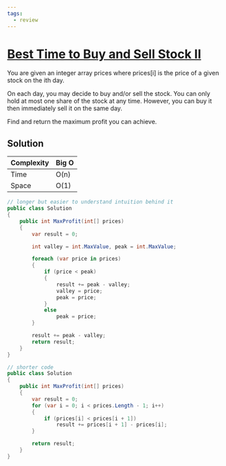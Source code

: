 ```yaml
---
tags:
  - review
---
```


# [Best Time to Buy and Sell Stock II](https://leetcode.com/problems/b-medium-/description/)

You are given an integer array prices where prices[i] is the price of a given stock on the ith day.

On each day, you may decide to buy and/or sell the stock. You can only hold at most one share of the stock at any time. However, you can buy it then immediately sell it on the same day.

Find and return the maximum profit you can achieve.

## Solution

| Complexity | Big O |
|------------|-------|
| Time       | O(n)  |
| Space      | O(1)  |

```csharp
// longer but easier to understand intuition behind it
public class Solution
{
    public int MaxProfit(int[] prices)
    {
        var result = 0;

        int valley = int.MaxValue, peak = int.MaxValue;

        foreach (var price in prices)
        {
            if (price < peak)
            {
                result += peak - valley;
                valley = price;
                peak = price;
            }
            else
                peak = price;
        }

        result += peak - valley;
        return result;
    }
}

// shorter code
public class Solution
{
    public int MaxProfit(int[] prices)
    {
        var result = 0;
        for (var i = 0; i < prices.Length - 1; i++)
        {
            if (prices[i] < prices[i + 1])
                result += prices[i + 1] - prices[i];
        }

        return result;
    }
}
```
